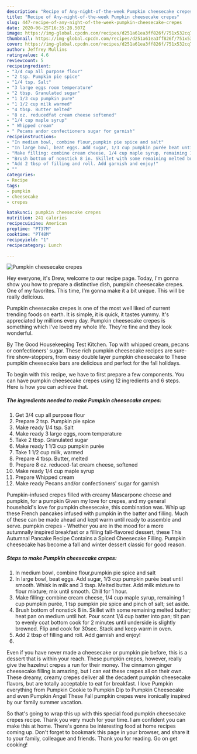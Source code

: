 ```yaml
---
description: "Recipe of Any-night-of-the-week Pumpkin cheesecake crepes"
title: "Recipe of Any-night-of-the-week Pumpkin cheesecake crepes"
slug: 447-recipe-of-any-night-of-the-week-pumpkin-cheesecake-crepes
date: 2020-06-25T16:35:28.507Z
image: https://img-global.cpcdn.com/recipes/d251a61ea3ff826f/751x532cq70/pumpkin-cheesecake-crepes-recipe-main-photo.jpg
thumbnail: https://img-global.cpcdn.com/recipes/d251a61ea3ff826f/751x532cq70/pumpkin-cheesecake-crepes-recipe-main-photo.jpg
cover: https://img-global.cpcdn.com/recipes/d251a61ea3ff826f/751x532cq70/pumpkin-cheesecake-crepes-recipe-main-photo.jpg
author: Jeffrey Mullins
ratingvalue: 4.6
reviewcount: 5
recipeingredient:
- "3/4 cup all purpose flour"
- "2 tsp. Pumpkin pie spice"
- "1/4 tsp. Salt"
- "3 large eggs room temperature"
- "2 tbsp. Granulated sugar"
- "1 1/3 cup pumpkin pure"
- "1 1/2 cup milk warmed"
- "4 tbsp. Butter melted"
- "8 oz. reducedfat cream cheese softened"
- "1/4 cup maple syrup"
- " Whipped cream"
- " Pecans andor confectioners sugar for garnish"
recipeinstructions:
- "In medium bowl, combine flour,pumpkin pie spice and salt"
- "In large bowl, beat eggs. Add sugar, 1/3 cup pumpkin purée beat until smooth. Whisk in milk and 3 tbsp. Melted butter. Add milk mixture to flour mixture; mix until smooth. Chill for 1 hour."
- "Make filling: combine cream cheese, 1/4 cup maple syrup, remaining 1 cup pumpkin purée, 1 tsp pumpkin pie spice and pinch of salt; set aside."
- "Brush bottom of nonstick 8 in. Skillet with some remaining melted butter; heat pan on medium until hot. Pour scant 1/4 cup batter into pan; tilt pan to evenly coat bottom cook for 2 minutes until underside is slightly browned. Flip and cook for 30sec. Stack and keep warm in oven."
- "Add 2 tbsp of filling and roll. Add garnish and enjoy!"
- ""
categories:
- Recipe
tags:
- pumpkin
- cheesecake
- crepes

katakunci: pumpkin cheesecake crepes 
nutrition: 241 calories
recipecuisine: American
preptime: "PT37M"
cooktime: "PT48M"
recipeyield: "1"
recipecategory: Lunch

---
```



![Pumpkin cheesecake crepes](https://img-global.cpcdn.com/recipes/d251a61ea3ff826f/751x532cq70/pumpkin-cheesecake-crepes-recipe-main-photo.jpg)

Hey everyone, it's Drew, welcome to our recipe page. Today, I'm gonna show you how to prepare a distinctive dish, pumpkin cheesecake crepes. One of my favorites. This time, I'm gonna make it a bit unique. This will be really delicious.

Pumpkin cheesecake crepes is one of the most well liked of current trending foods on earth. It is simple, it is quick, it tastes yummy. It's appreciated by millions every day. Pumpkin cheesecake crepes is something which I've loved my whole life. They're fine and they look wonderful.

By The Good Housekeeping Test Kitchen. Top with whipped cream, pecans or confectioners&#39; sugar. These rich pumpkin cheesecake recipes are sure-fire show-stoppers, from easy double layer pumpkin cheesecake to These pumpkin cheesecake bars are delicious and perfect for the fall holidays.


To begin with this recipe, we have to first prepare a few components. You can have pumpkin cheesecake crepes using 12 ingredients and 6 steps. Here is how you can achieve that.

<!--inarticleads1-->

##### The ingredients needed to make Pumpkin cheesecake crepes:

1. Get 3/4 cup all purpose flour
1. Prepare 2 tsp. Pumpkin pie spice
1. Make ready 1/4 tsp. Salt
1. Make ready 3 large eggs, room temperature
1. Take 2 tbsp. Granulated sugar
1. Make ready 1 1/3 cup pumpkin purée
1. Take 1 1/2 cup milk, warmed
1. Prepare 4 tbsp. Butter, melted
1. Prepare 8 oz. reduced-fat cream cheese, softened
1. Make ready 1/4 cup maple syrup
1. Prepare  Whipped cream
1. Make ready  Pecans and/or confectioners&#39; sugar for garnish


Pumpkin-infused crepes filled with creamy Mascarpone cheese and pumpkin, for a pumpkin Given my love for crepes, and my general household&#39;s love for pumpkin cheesecake, this combination was. Whip up these French pancakes infused with pumpkin in the batter and filling. Much of these can be made ahead and kept warm until ready to assemble and serve. pumpkin crepes - Whether you are in the mood for a more autumnally inspired breakfast or a filling fall-flavored dessert, these This Autumnal Pancake Recipe Contains a Spiced Cheesecake Filling. Pumpkin cheesecake has become a fall and winter dessert classic for good reason. 

<!--inarticleads2-->

##### Steps to make Pumpkin cheesecake crepes:

1. In medium bowl, combine flour,pumpkin pie spice and salt
1. In large bowl, beat eggs. Add sugar, 1/3 cup pumpkin purée beat until smooth. Whisk in milk and 3 tbsp. Melted butter. Add milk mixture to flour mixture; mix until smooth. Chill for 1 hour.
1. Make filling: combine cream cheese, 1/4 cup maple syrup, remaining 1 cup pumpkin purée, 1 tsp pumpkin pie spice and pinch of salt; set aside.
1. Brush bottom of nonstick 8 in. Skillet with some remaining melted butter; heat pan on medium until hot. Pour scant 1/4 cup batter into pan; tilt pan to evenly coat bottom cook for 2 minutes until underside is slightly browned. Flip and cook for 30sec. Stack and keep warm in oven.
1. Add 2 tbsp of filling and roll. Add garnish and enjoy!
1. 


Even if you have never made a cheesecake or pumpkin pie before, this is a dessert that is within your reach. These pumpkin crepes, however, really give the hazelnut crepes a run for their money. The cinnamon ginger cheesecake filling is amazing, but I can eat these crepes all on their own. These dreamy, creamy crepes deliver all the decadent pumpkin cheesecake flavors, but are totally acceptable to eat for breakfast. I love Pumpkin everything from Pumpkin Cookie to Pumpkin Dip to Pumpkin Cheesecake and even Pumpkin Angel These Fall pumpkin crepes were ironically inspired by our family summer vacation. 

So that's going to wrap this up with this special food pumpkin cheesecake crepes recipe. Thank you very much for your time. I am confident you can make this at home. There's gonna be interesting food at home recipes coming up. Don't forget to bookmark this page in your browser, and share it to your family, colleague and friends. Thank you for reading. Go on get cooking!
